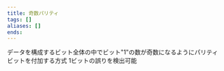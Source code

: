 ```yaml
---
title: 奇数パリティ
tags: []
aliases: []
ends: 
---
```

データを構成するビット全体の中でビット"1"の数が奇数になるようにパリティビットを付加する方式
1ビットの誤りを検出可能
